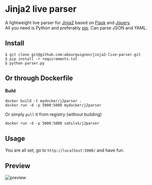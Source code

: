 # Jinja2 live parser

A lightweight live parser for [Jinja2](http://jinja.pocoo.org/docs/dev/) based on [Flask](http://flask.pocoo.org/) and [Jquery](http://jquery.com/).  
All you need is Python and preferably [pip](https://pypi.python.org/pypi/pip). Can parse JSON and YAML.  


## Install

    $ git clone git@github.com:abourguignon/jinja2-live-parser.git
    $ pip install -r requirements.txt
    $ python parser.py

## Or through Dockerfile

#### Build
    
    docker build -t mydocker/j2parser .
    docker run -d -p 5000:5000 mydocker/j2parser

Or simply `pull` it from registry (without building)

    docker run -d -p 5000:5000 sahilsk/j2parser

## Usage 

You are all set, go to `http://localhost:5000/` and have fun.  


## Preview

![preview](http://imgur.com/9EW0vuo)

